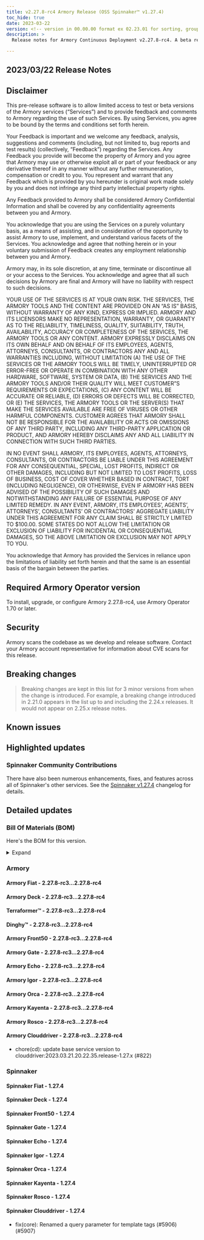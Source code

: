 ```yaml
---
title: v2.27.8-rc4 Armory Release (OSS Spinnaker™ v1.27.4)
toc_hide: true
date: 2023-03-22
version: <!-- version in 00.00.00 format ex 02.23.01 for sorting, grouping -->
description: >
  Release notes for Armory Continuous Deployment v2.27.8-rc4. A beta release is not meant for installation in production environments.

---
```


## 2023/03/22 Release Notes

## Disclaimer

This pre-release software is to allow limited access to test or beta versions of the Armory services (“Services”) and to provide feedback and comments to Armory regarding the use of such Services. By using Services, you agree to be bound by the terms and conditions set forth herein.

Your Feedback is important and we welcome any feedback, analysis, suggestions and comments (including, but not limited to, bug reports and test results) (collectively, “Feedback”) regarding the Services. Any Feedback you provide will become the property of Armory and you agree that Armory may use or otherwise exploit all or part of your feedback or any derivative thereof in any manner without any further remuneration, compensation or credit to you. You represent and warrant that any Feedback which is provided by you hereunder is original work made solely by you and does not infringe any third party intellectual property rights.

Any Feedback provided to Armory shall be considered Armory Confidential Information and shall be covered by any confidentiality agreements between you and Armory.

You acknowledge that you are using the Services on a purely voluntary basis, as a means of assisting, and in consideration of the opportunity to assist Armory to use, implement, and understand various facets of the Services. You acknowledge and agree that nothing herein or in your voluntary submission of Feedback creates any employment relationship between you and Armory.

Armory may, in its sole discretion, at any time, terminate or discontinue all or your access to the Services. You acknowledge and agree that all such decisions by Armory are final and Armory will have no liability with respect to such decisions.

YOUR USE OF THE SERVICES IS AT YOUR OWN RISK. THE SERVICES, THE ARMORY TOOLS AND THE CONTENT ARE PROVIDED ON AN “AS IS” BASIS, WITHOUT WARRANTY OF ANY KIND, EXPRESS OR IMPLIED. ARMORY AND ITS LICENSORS MAKE NO REPRESENTATION, WARRANTY, OR GUARANTY AS TO THE RELIABILITY, TIMELINESS, QUALITY, SUITABILITY, TRUTH, AVAILABILITY, ACCURACY OR COMPLETENESS OF THE SERVICES, THE ARMORY TOOLS OR ANY CONTENT. ARMORY EXPRESSLY DISCLAIMS ON ITS OWN BEHALF AND ON BEHALF OF ITS EMPLOYEES, AGENTS, ATTORNEYS, CONSULTANTS, OR CONTRACTORS ANY AND ALL WARRANTIES INCLUDING, WITHOUT LIMITATION (A) THE USE OF THE SERVICES OR THE ARMORY TOOLS WILL BE TIMELY, UNINTERRUPTED OR ERROR-FREE OR OPERATE IN COMBINATION WITH ANY OTHER HARDWARE, SOFTWARE, SYSTEM OR DATA, (B) THE SERVICES AND THE ARMORY TOOLS AND/OR THEIR QUALITY WILL MEET CUSTOMER”S REQUIREMENTS OR EXPECTATIONS, (C) ANY CONTENT WILL BE ACCURATE OR RELIABLE, (D) ERRORS OR DEFECTS WILL BE CORRECTED, OR (E) THE SERVICES, THE ARMORY TOOLS OR THE SERVER(S) THAT MAKE THE SERVICES AVAILABLE ARE FREE OF VIRUSES OR OTHER HARMFUL COMPONENTS. CUSTOMER AGREES THAT ARMORY SHALL NOT BE RESPONSIBLE FOR THE AVAILABILITY OR ACTS OR OMISSIONS OF ANY THIRD PARTY, INCLUDING ANY THIRD-PARTY APPLICATION OR PRODUCT, AND ARMORY HEREBY DISCLAIMS ANY AND ALL LIABILITY IN CONNECTION WITH SUCH THIRD PARTIES.

IN NO EVENT SHALL ARMORY, ITS EMPLOYEES, AGENTS, ATTORNEYS, CONSULTANTS, OR CONTRACTORS BE LIABLE UNDER THIS AGREEMENT FOR ANY CONSEQUENTIAL, SPECIAL, LOST PROFITS, INDIRECT OR OTHER DAMAGES, INCLUDING BUT NOT LIMITED TO LOST PROFITS, LOSS OF BUSINESS, COST OF COVER WHETHER BASED IN CONTRACT, TORT (INCLUDING NEGLIGENCE), OR OTHERWISE, EVEN IF ARMORY HAS BEEN ADVISED OF THE POSSIBILITY OF SUCH DAMAGES AND NOTWITHSTANDING ANY FAILURE OF ESSENTIAL PURPOSE OF ANY LIMITED REMEDY. IN ANY EVENT, ARMORY, ITS EMPLOYEES’, AGENTS’, ATTORNEYS’, CONSULTANTS’ OR CONTRACTORS’ AGGREGATE LIABILITY UNDER THIS AGREEMENT FOR ANY CLAIM SHALL BE STRICTLY LIMITED TO $100.00. SOME STATES DO NOT ALLOW THE LIMITATION OR EXCLUSION OF LIABILITY FOR INCIDENTAL OR CONSEQUENTIAL DAMAGES, SO THE ABOVE LIMITATION OR EXCLUSION MAY NOT APPLY TO YOU.

You acknowledge that Armory has provided the Services in reliance upon the limitations of liability set forth herein and that the same is an essential basis of the bargain between the parties.


## Required Armory Operator version

To install, upgrade, or configure Armory 2.27.8-rc4, use Armory Operator 1.70 or later.

## Security

Armory scans the codebase as we develop and release software. Contact your Armory account representative for information about CVE scans for this release.

## Breaking changes
<!-- Copy/paste from the previous version if there are recent ones. We can drop breaking changes after 3 minor versions. Add new ones from OSS and Armory. -->

> Breaking changes are kept in this list for 3 minor versions from when the change is introduced. For example, a breaking change introduced in 2.21.0 appears in the list up to and including the 2.24.x releases. It would not appear on 2.25.x release notes.

## Known issues
<!-- Copy/paste known issues from the previous version if they're not fixed. Add new ones from OSS and Armory. If there aren't any issues, state that so readers don't think we forgot to fill out this section. -->

## Highlighted updates

<!--
Each item category (such as UI) under here should be an h3 (###). List the following info that service owners should be able to provide:
- Major changes or new features we want to call out for Armory and OSS. Changes should be grouped under end user understandable sections. For example, instead of Deck, use UI. Instead of Fiat, use Permissions.
- Fixes to any known issues from previous versions that we have in release notes. These can all be grouped under a Fixed issues H3.
-->




###  Spinnaker Community Contributions

There have also been numerous enhancements, fixes, and features across all of Spinnaker's other services. See the
[Spinnaker v1.27.4](https://www.spinnaker.io/changelogs/1.27.4-changelog/) changelog for details.

## Detailed updates

### Bill Of Materials (BOM)

Here's the BOM for this version.
<details><summary>Expand</summary>
<pre class="highlight">
<code>artifactSources:
  dockerRegistry: docker.io/armory
dependencies:
  redis:
    commit: null
    version: 2:2.8.4-2
services:
  clouddriver:
    commit: a3347ca5e207273abe60ca48e98bf494e6d8d359
    version: 2.27.8-rc4
  deck:
    commit: 57f5d89f15f6f9ddc5c3f4554e4b0a3bb6f03e2b
    version: 2.27.8-rc4
  dinghy:
    commit: d9146416b57d6c7008cfe6323ba3b0e6527181d0
    version: 2.27.8-rc4
  echo:
    commit: b220bcaa01be72ca2c4489203bc5ceb53d83e8af
    version: 2.27.8-rc4
  fiat:
    commit: e23c8b8a65463100c7075b1aacc140a0e0dc5216
    version: 2.27.8-rc4
  front50:
    commit: 5e1fe36c4b8df29cc9cb4d7af581a44b0ca44e59
    version: 2.27.8-rc4
  gate:
    commit: 9cd1a1174ee0bd19577ffdbd6aa11ad432a67082
    version: 2.27.8-rc4
  igor:
    commit: ebfdd8b8068fe1ff1ba3e7c25cd2b0c0fa803bd9
    version: 2.27.8-rc4
  kayenta:
    commit: 822b3339a4dbbccb9a135c102d8ba1ff199d49ec
    version: 2.27.8-rc4
  monitoring-daemon:
    commit: null
    version: 2.26.0
  monitoring-third-party:
    commit: null
    version: 2.26.0
  orca:
    commit: 2aa5a723767a5972a3b31278a1dcf5af32e66b99
    version: 2.27.8-rc4
  rosco:
    commit: 8b94ccff09fe762d896df9052e4199af6dd9b666
    version: 2.27.8-rc4
  terraformer:
    commit: 736ece67b4a52a612262cbe844d1edd3ad176d19
    version: 2.27.8-rc4
timestamp: "2023-03-22 15:19:48"
version: 2.27.8-rc4
</code>
</pre>
</details>

### Armory


#### Armory Fiat - 2.27.8-rc3...2.27.8-rc4


#### Armory Deck - 2.27.8-rc3...2.27.8-rc4


#### Terraformer™ - 2.27.8-rc3...2.27.8-rc4


#### Dinghy™ - 2.27.8-rc3...2.27.8-rc4


#### Armory Front50 - 2.27.8-rc3...2.27.8-rc4


#### Armory Gate - 2.27.8-rc3...2.27.8-rc4


#### Armory Echo - 2.27.8-rc3...2.27.8-rc4


#### Armory Igor - 2.27.8-rc3...2.27.8-rc4


#### Armory Orca - 2.27.8-rc3...2.27.8-rc4


#### Armory Kayenta - 2.27.8-rc3...2.27.8-rc4


#### Armory Rosco - 2.27.8-rc3...2.27.8-rc4


#### Armory Clouddriver - 2.27.8-rc3...2.27.8-rc4

  - chore(cd): update base service version to clouddriver:2023.03.21.20.22.35.release-1.27.x (#822)


### Spinnaker


#### Spinnaker Fiat - 1.27.4


#### Spinnaker Deck - 1.27.4


#### Spinnaker Front50 - 1.27.4


#### Spinnaker Gate - 1.27.4


#### Spinnaker Echo - 1.27.4


#### Spinnaker Igor - 1.27.4


#### Spinnaker Orca - 1.27.4


#### Spinnaker Kayenta - 1.27.4


#### Spinnaker Rosco - 1.27.4


#### Spinnaker Clouddriver - 1.27.4

  - fix(core): Renamed a query parameter for template tags (#5906) (#5907)


